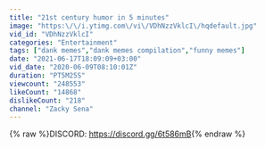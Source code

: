 ```yaml
---
title: "21st century humor in 5 minutes"
image: "https:\/\/i.ytimg.com\/vi\/VDhNzzVklcI\/hqdefault.jpg"
vid_id: "VDhNzzVklcI"
categories: "Entertainment"
tags: ["dank memes","dank memes compilation","funny memes"]
date: "2021-06-17T18:09:09+03:00"
vid_date: "2020-06-09T08:10:01Z"
duration: "PT5M25S"
viewcount: "248553"
likeCount: "14868"
dislikeCount: "218"
channel: "Zacky Sena"
---
```

{% raw %}DISCORD: <a rel="nofollow" target="blank" href="https://discord.gg/6t586mB">https://discord.gg/6t586mB</a>{% endraw %}
